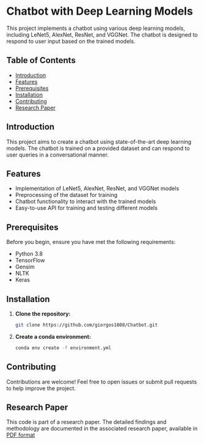 # Chatbot with Deep Learning Models

This project implements a chatbot using various deep learning models, including LeNet5, AlexNet, ResNet, and VGGNet. The chatbot is designed to respond to user input based on the trained models.

## Table of Contents

- [Introduction](#introduction)
- [Features](#features)
- [Prerequisites](#prerequisites)
- [Installation](#installation)
- [Contributing](#contributing)
- [Research Paper](#research-paper)

## Introduction

This project aims to create a chatbot using state-of-the-art deep learning models. The chatbot is trained on a provided dataset and can respond to user queries in a conversational manner.

## Features

- Implementation of LeNet5, AlexNet, ResNet, and VGGNet models
- Preprocessing of the dataset for training
- Chatbot functionality to interact with the trained models
- Easy-to-use API for training and testing different models

## Prerequisites

Before you begin, ensure you have met the following requirements:

- Python 3.8
- TensorFlow
- Gensim
- NLTK
- Keras

## Installation

1. **Clone the repository:**

   ```bash
   git clone https://github.com/giorgos1808/Chatbot.git

2. **Create a conda environment:**
   ```bash
   conda env create -f environment.yml

## Contributing

Contributions are welcome! Feel free to open issues or submit pull requests to help improve the project.

## Research Paper

This code is part of a research paper. The detailed findings and methodology are documented in the associated research paper, available in [PDF format](https://github.com/giorgos1808/Chatbot/blob/main/paper.pdf)
